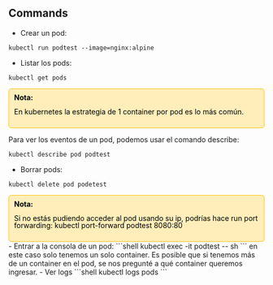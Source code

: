 ## Commands
- Crear un pod:
```shel
kubectl run podtest --image=nginx:alpine
```
- Listar los pods:
```shell
kubectl get pods
```

<div style="background-color: #ffeeba; padding: 10px; border: 1px solid #ffc107; border-radius: 5px; line-height: 1.0;">  
    <strong><span style="color: black;">Nota:</span></strong>  
    <p><span style="color: black;">En kubernetes la estrategia de 1 container por pod es lo más común.</span></p>  
</div>

Para ver los eventos de un pod, podemos usar el comando describe:
```shell
kubectl describe pod podtest
``` 
- Borrar pods:
```shell
kubectl delete pod podetest

```

<div style="background-color: #ffeeba; padding: 10px; border: 1px solid #ffc107; border-radius: 5px; line-height: 1.0;">  
    <strong><span style="color: black;">Nota:</span></strong>  
    <p><span style="color: black;">Si no estás pudiendo acceder al pod usando su ip, podrías hace run port forwarding: kubectl port-forward podtest 8080:80</span></p>  
</div>
- Entrar a la consola de un pod:
```shell
kubectl exec -it podtest -- sh
```
en este caso solo tenemos un solo container. Es posible que si tenemos más de un container en el pod, se nos pregunté a qué container queremos ingresar.
- Ver logs
```shell
kubectl logs pods
```
